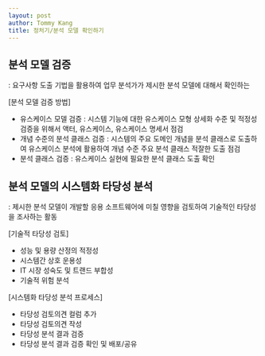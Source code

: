 ```yaml
---
layout: post
author: Tommy Kang
title: 정처기/분석 모델 확인하기
---
```


## 분석 모델 검증
: 요구사항 도출 기법을 활용하여 업무 분석가가 제시한 분석 모델에 대해서 확인하는 

[분석 모델 검증 방법]
- 유스케이스 모델 검증 : 시스템 기능에 대한 유스케이스 모형 상세화 수준 및 적정성 검증을 위해서 액터, 유스케이스, 유스케이스 명세서 점검
- 개념 수준의 분석 클래스 검증 : 시스템의 주요 도메인 개념을 분석 클래스로 도출하여 유스케이스 분석에 활용하여 개념 수준 주요 분석 클래스 적잘한 도출 점검
- 분석 클래스 검증 : 유스케이스 실현에 필요한 분석 클래스 도출 확인


## 분석 모델의 시스템화 타당성 분석
: 제시한 분석 모델이 개발할 응용 소프트웨어에 미칠 영향을 검토하여 기술적인 타당성을 조사하는 활동

[기술적 타당성 검토]
- 성능 및 용량 산정의 적정성
- 시스템간 상호 운용성
- IT 시장 성숙도 및 트랜드 부합성
- 기술적 위험 분석

[시스템화 타당성 분석 프로세스]
- 타당성 검토의견 컬럼 추가
- 타당성 검토의견 작성
- 타당성 분석 결과 검증
- 타당성 분석 결과 검증 확인 및 배포/공유